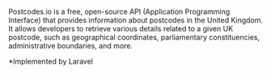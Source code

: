 Postcodes.io is a free, open-source API (Application Programming Interface) that provides information about postcodes in the United Kingdom. It allows developers to retrieve various details related to a given UK postcode, such as geographical coordinates, parliamentary constituencies, administrative boundaries, and more.

*Implemented by Laravel